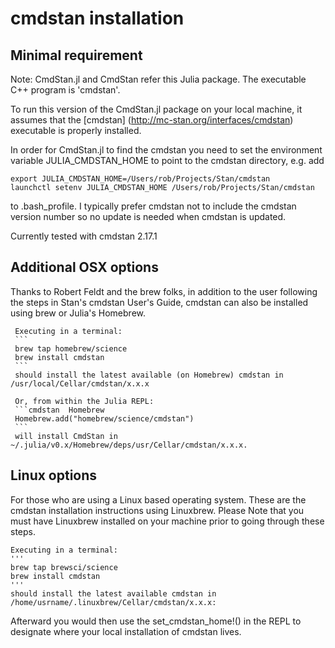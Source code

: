 # cmdstan installation

## Minimal requirement

Note: CmdStan.jl and CmdStan refer this Julia package. The executable C++ program is 'cmdstan'.

To run this version of the CmdStan.jl package on your local machine, it assumes that the  [cmdstan] (http://mc-stan.org/interfaces/cmdstan) executable is properly installed.

In order for CmdStan.jl to find the cmdstan you need to set the environment variable JULIA_CMDSTAN_HOME to point to the cmdstan directory, e.g. add

```
export JULIA_CMDSTAN_HOME=/Users/rob/Projects/Stan/cmdstan
launchctl setenv JULIA_CMDSTAN_HOME /Users/rob/Projects/Stan/cmdstan
```

to .bash_profile. I typically prefer cmdstan not to include the cmdstan version number so no update is needed when cmdstan is updated.

Currently tested with cmdstan 2.17.1

## Additional OSX options

Thanks to Robert Feldt and the brew folks, in addition to the user following the steps in Stan's cmdstan User's Guide, cmdstan can also be installed using brew or Julia's Homebrew.

	 Executing in a terminal:
	 ```
	 brew tap homebrew/science
	 brew install cmdstan
	 ```
	 should install the latest available (on Homebrew) cmdstan in /usr/local/Cellar/cmdstan/x.x.x
	 
	 Or, from within the Julia REPL:
	 ```cmdstan  Homebrew
	 Homebrew.add("homebrew/science/cmdstan")
	 ```
	 will install CmdStan in ~/.julia/v0.x/Homebrew/deps/usr/Cellar/cmdstan/x.x.x.
	 
	 
## Linux options

For those who are using a Linux based operating system. These are the cmdstan installation instructions using Linuxbrew.
Please Note that you must have Linuxbrew installed on your machine prior to going through these steps.

	Executing in a terminal:
	'''
	brew tap brewsci/science
	brew install cmdstan
	'''
	should install the latest available cmdstan in /home/usrname/.linuxbrew/Cellar/cmdstan/x.x.x:
	
Afterward you would then use the set_cmdstan_home!() in the REPL to designate where your local installation of cmdstan lives.
